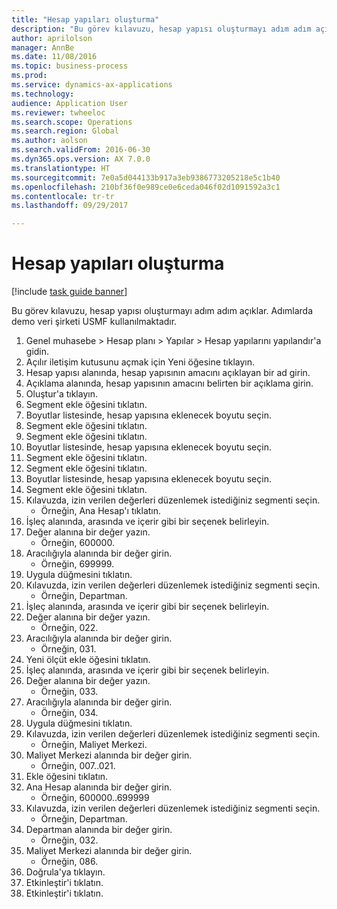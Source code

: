 ```yaml
--- 
title: "Hesap yapıları oluşturma"
description: "Bu görev kılavuzu, hesap yapısı oluşturmayı adım adım açıklar."
author: aprilolson
manager: AnnBe
ms.date: 11/08/2016
ms.topic: business-process
ms.prod: 
ms.service: dynamics-ax-applications
ms.technology: 
audience: Application User
ms.reviewer: twheeloc
ms.search.scope: Operations
ms.search.region: Global
ms.author: aolson
ms.search.validFrom: 2016-06-30
ms.dyn365.ops.version: AX 7.0.0
ms.translationtype: HT
ms.sourcegitcommit: 7e0a5d044133b917a3eb9386773205218e5c1b40
ms.openlocfilehash: 210bf36f0e989ce0e6ceda046f02d1091592a3c1
ms.contentlocale: tr-tr
ms.lasthandoff: 09/29/2017

---
```

# <a name="create-account-structures"></a>Hesap yapıları oluşturma

[!include [task guide banner](../../includes/task-guide-banner.md)]

Bu görev kılavuzu, hesap yapısı oluşturmayı adım adım açıklar. Adımlarda demo veri şirketi USMF kullanılmaktadır.

1. Genel muhasebe > Hesap planı > Yapılar > Hesap yapılarını yapılandır'a gidin.
2. Açılır iletişim kutusunu açmak için Yeni öğesine tıklayın.
3. Hesap yapısı alanında, hesap yapısının amacını açıklayan bir ad girin.
4. Açıklama alanında, hesap yapısının amacını belirten bir açıklama girin.
5. Oluştur'a tıklayın.
6. Segment ekle öğesini tıklatın.
7. Boyutlar listesinde, hesap yapısına eklenecek boyutu seçin.
8. Segment ekle öğesini tıklatın.
9. Segment ekle öğesini tıklatın.
10. Boyutlar listesinde, hesap yapısına eklenecek boyutu seçin.
11. Segment ekle öğesini tıklatın.
12. Segment ekle öğesini tıklatın.
13. Boyutlar listesinde, hesap yapısına eklenecek boyutu seçin.
14. Segment ekle öğesini tıklatın.
15. Kılavuzda, izin verilen değerleri düzenlemek istediğiniz segmenti seçin.
    * Örneğin, Ana Hesap'ı tıklatın.  
16. İşleç alanında, arasında ve içerir gibi bir seçenek belirleyin.
17. Değer alanına bir değer yazın.
    * Örneğin, 600000.  
18. Aracılığıyla alanında bir değer girin.
    * Örneğin, 699999.  
19. Uygula düğmesini tıklatın.
20. Kılavuzda, izin verilen değerleri düzenlemek istediğiniz segmenti seçin.
    * Örneğin, Departman.  
21. İşleç alanında, arasında ve içerir gibi bir seçenek belirleyin.
22. Değer alanına bir değer yazın.
    * Örneğin, 022.  
23. Aracılığıyla alanında bir değer girin.
    * Örneğin, 031.  
24. Yeni ölçüt ekle öğesini tıklatın.
25. İşleç alanında, arasında ve içerir gibi bir seçenek belirleyin.
26. Değer alanına bir değer yazın.
    * Örneğin, 033.  
27. Aracılığıyla alanında bir değer girin.
    * Örneğin, 034.  
28. Uygula düğmesini tıklatın.
29. Kılavuzda, izin verilen değerleri düzenlemek istediğiniz segmenti seçin.
    * Örneğin, Maliyet Merkezi.  
30. Maliyet Merkezi alanında bir değer girin.
    * Örneğin, 007..021.  
31. Ekle öğesini tıklatın.
32. Ana Hesap alanında bir değer girin.
    * Örneğin, 600000..699999  
33. Kılavuzda, izin verilen değerleri düzenlemek istediğiniz segmenti seçin.
    * Örneğin, Departman.  
34. Departman alanında bir değer girin.
    * Örneğin, 032.  
35. Maliyet Merkezi alanında bir değer girin.
    * Örneğin, 086.  
36. Doğrula'ya tıklayın.
37. Etkinleştir'i tıklatın.
38. Etkinleştir'i tıklatın.


